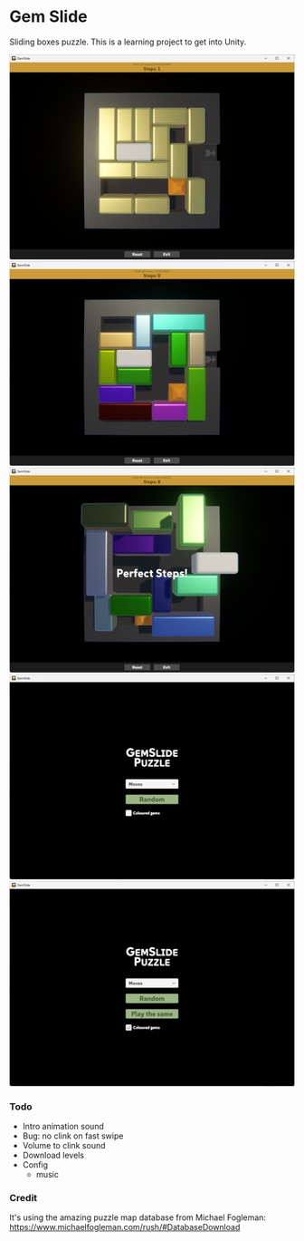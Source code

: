 # Gem Slide

Sliding boxes puzzle. This is a learning project to get into Unity.

![Screenshot of game](./Misc/gs_no_color.png)
![Screenshot of game](./Misc/gs_color.png)
![Screenshot of game](./Misc/gs_winning.png)
![Screenshot of game](./Misc/gs_menu_minimal.png)
![Screenshot of game](./Misc/gs_menu.png)

### Todo

- Intro animation sound
- Bug: no clink on fast swipe
- Volume to clink sound
- Download levels
- Config
  - music

### Credit

It's using the amazing puzzle map database from Michael Fogleman: https://www.michaelfogleman.com/rush/#DatabaseDownload